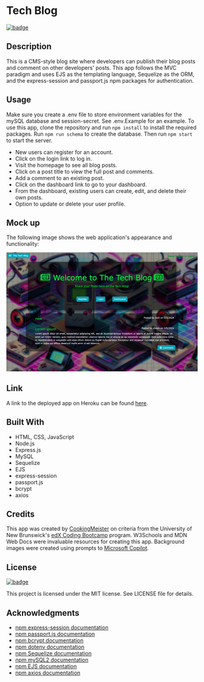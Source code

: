 # Tech Blog

[![badge](https://img.shields.io/badge/license-MIT-brightgreen.svg)](https://opensource.org/licenses/mit)

## Description

This is a CMS-style blog site where developers can publish their blog posts and comment on other developers' posts. This app follows the MVC paradigm and uses EJS as the templating language, Sequelize as the ORM, and the express-session and passport.js npm packages for authentication.

## Usage

Make sure you create a .env file to store environment variables for the mySQL database and session-secret. See .env.Example for an example. To use this app, clone the repository and run `npm install` to install the required packages. Run `npm run schema` to create the database. Then run `npm start` to start the server.

* New users can register for an account.
* Click on the login link to log in.
* Visit the homepage to see all blog posts.
* Click on a post title to view the full post and comments.
* Add a comment to an existing post.
* Click on the dashboard link to go to your dashboard.
* From the dashboard, existing users can create, edit, and delete their own posts.
* Option to update or delete your user profile.

## Mock up

The following image shows the web application's appearance and functionality:

![90's themed tech blog with various electronics as background image, bright green and pink colors](public/img/blog_mock_up.png)

## Link

A link to the deployed app on Heroku can be found [here](https://infinite-ocean-68541-91b9dc3361ab.herokuapp.com/).

## Built With

* HTML, CSS, JavaScript
* Node.js
* Express.js
* MySQL
* Sequelize
* EJS
* express-session
* passport.js
* bcrypt
* axios

## Credits

This app was created by [CookingMeister](https://github.com/CookingMeister) on criteria from the University of New Brunswick's [edX Coding Bootcamp](https://unb.ca/cel/bootcamps/coding.html) program. W3Schools and MDN Web Docs were invaluable resources for creating this app. Background images were created using prompts to [Microsoft Copilot](https://copilot.microsoft.com/).

## License

[![badge](https://img.shields.io/badge/license-MIT-brightgreen.svg)](https://opensource.org/licenses/mit)

This project is licensed under the MIT license. See LICENSE file for details.

## Acknowledgments

* [npm express-session documentation](https://www.npmjs.com/package/express-session)
* [npm passport.js documentation](https://www.npmjs.com/package/passport)
* [npm bcrypt documentation](https://www.npmjs.com/package/bcrypt)
* [npm dotenv documentation](https://www.npmjs.com/package/dotenv)
* [npm Sequelize documentation](https://www.npmjs.com/package/sequelize)
* [npm mySQL2 documentation](https://www.npmjs.com/package/mysql2)
* [npm EJS documentation](https://www.npmjs.com/package/ejs)
* [npm axios documentation](https://www.npmjs.com/package/axios)
